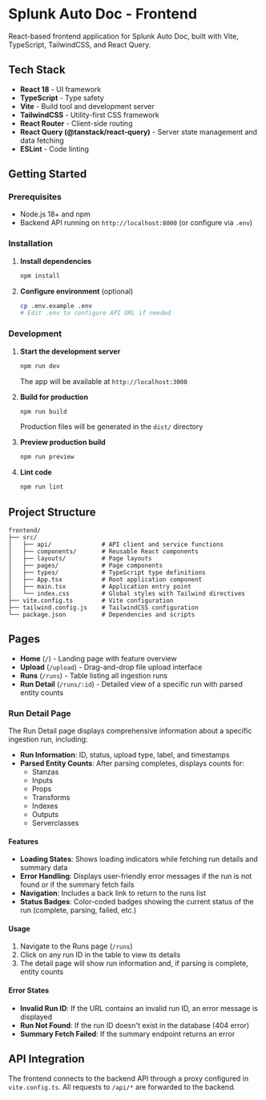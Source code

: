 # Splunk Auto Doc - Frontend

React-based frontend application for Splunk Auto Doc, built with Vite, TypeScript, TailwindCSS, and React Query.

## Tech Stack

- **React 18** - UI framework
- **TypeScript** - Type safety
- **Vite** - Build tool and development server
- **TailwindCSS** - Utility-first CSS framework
- **React Router** - Client-side routing
- **React Query (@tanstack/react-query)** - Server state management and data fetching
- **ESLint** - Code linting

## Getting Started

### Prerequisites

- Node.js 18+ and npm
- Backend API running on `http://localhost:8000` (or configure via `.env`)

### Installation

1. **Install dependencies**
   ```bash
   npm install
   ```

2. **Configure environment** (optional)
   ```bash
   cp .env.example .env
   # Edit .env to configure API URL if needed
   ```

### Development

1. **Start the development server**
   ```bash
   npm run dev
   ```

   The app will be available at `http://localhost:3000`

2. **Build for production**
   ```bash
   npm run build
   ```

   Production files will be generated in the `dist/` directory

3. **Preview production build**
   ```bash
   npm run preview
   ```

4. **Lint code**
   ```bash
   npm run lint
   ```

## Project Structure

```
frontend/
├── src/
│   ├── api/              # API client and service functions
│   ├── components/       # Reusable React components
│   ├── layouts/          # Page layouts
│   ├── pages/            # Page components
│   ├── types/            # TypeScript type definitions
│   ├── App.tsx           # Root application component
│   ├── main.tsx          # Application entry point
│   └── index.css         # Global styles with Tailwind directives
├── vite.config.ts        # Vite configuration
├── tailwind.config.js    # TailwindCSS configuration
└── package.json          # Dependencies and scripts
```

## Pages

- **Home** (`/`) - Landing page with feature overview
- **Upload** (`/upload`) - Drag-and-drop file upload interface
- **Runs** (`/runs`) - Table listing all ingestion runs
- **Run Detail** (`/runs/:id`) - Detailed view of a specific run with parsed entity counts

### Run Detail Page

The Run Detail page displays comprehensive information about a specific ingestion run, including:

- **Run Information**: ID, status, upload type, label, and timestamps
- **Parsed Entity Counts**: After parsing completes, displays counts for:
  - Stanzas
  - Inputs
  - Props
  - Transforms
  - Indexes
  - Outputs
  - Serverclasses

#### Features

- **Loading States**: Shows loading indicators while fetching run details and summary data
- **Error Handling**: Displays user-friendly error messages if the run is not found or if the summary fetch fails
- **Navigation**: Includes a back link to return to the runs list
- **Status Badges**: Color-coded badges showing the current status of the run (complete, parsing, failed, etc.)

#### Usage

1. Navigate to the Runs page (`/runs`)
2. Click on any run ID in the table to view its details
3. The detail page will show run information and, if parsing is complete, entity counts

#### Error States

- **Invalid Run ID**: If the URL contains an invalid run ID, an error message is displayed
- **Run Not Found**: If the run ID doesn't exist in the database (404 error)
- **Summary Fetch Failed**: If the summary endpoint returns an error

## API Integration

The frontend connects to the backend API through a proxy configured in `vite.config.ts`. All requests to `/api/*` are forwarded to the backend.
